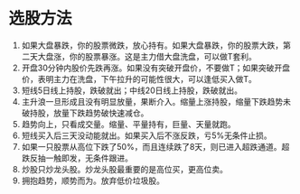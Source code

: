 # 选股方法

1. 如果大盘暴跌，你的股票微跌，放心持有。如果大盘暴跌，你的股票大跌，第二天大盘涨，你的股票暴涨。这是主力借大盘洗盘，可以做T套利。
2. 开盘30分钟内股价先跌再涨。如果没有突破开盘价，不要做T；如果突破开盘价，表明主力在洗盘，下午拉升的可能性很大，可以逢低买入做T。
3. 短线5日线上持股，跌破就出；中线20日线上持股，跌破就出。
4. 主升浪一旦形成且没有明显放量，果断介入。缩量上涨持股，缩量下跌趋势未破持股，放量下跌趋势破快速减仓。
5. 趋势向上，只看成交量。缩量、平量持有，巨量、天量就跑。
6. 短线买入后三天没动能就出。如果买入后不涨反跌，亏5%无条件止损。
7. 如果一只股票从高位下跌了50%，而且连续跌了8天，则已进入超跌通道。超跌反抽一触即发，无条件跟进。
8. 炒股只炒龙头股。炒龙头股最重要的是高位买，更高位卖。
9. 拥抱趋势，顺势而为。放弃低价垃圾股。

